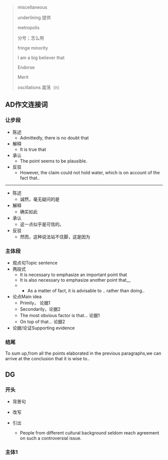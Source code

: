 

> miscellaneous
>
> underlining 提供
>
> metropolis
>
> 分号；怎么用
>
> fringe minority
>
> I am a big believer that
>
> Endorse
>
> Merit
>
> oscillations 震荡（n）







## AD作文连接词

### 让步段

+ 陈述
  + Admittedly, there is no doubt that
+ 解释
  + It is true that
+ 承认
  + The point seems to be plausible.
+ 反驳
  + However, the claim could not hold water, which is on account of the fact that..

***

+ 陈述
  + 诚然，毫无疑问的是
+ 解释
  + 确实如此
+ 承认
  + 这一点似乎是可信的。
+ 反驳
  + 然而，这种说法站不住脚，这是因为



### 主体段

+ 观点句Topic sentence
+ 两段式
  + It is necessary to emphasize an important point that
  + It is also necessary to emphasize another point that__
  + 
    + As a matter of fact, it is advisable to .. rather than doing..
+ 论点Main idea
  + Primily， 论据1
  + Secondarily，论据2
  + The most obvious factor is that... 论据1
  + On top of that... 论据2
+ 论据/论证Supporting evidence



### 结尾

To sum up,from all the points elaborated in the previous paragraphs,we can arrive at the conclusion that it is wise to..





## DG







### 开头

+ 背景句
+ 改写

+ 引出
  + People from different cultural background seldom reach agreement on such a controversial issue.



### 主体1

